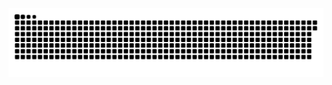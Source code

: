 <picture>
  <source media="(prefers-color-scheme: dark)" srcset="https://raw.githubusercontent.com/MarineHakobyan/MarineHakobyan/f2912de8d8b4024ad5cad4e8d9728cba2944305d/github-contribution-grid-snake-dark.svg" />
  <source media="(prefers-color-scheme: light)" srcset="https://raw.githubusercontent.com/MarineHakobyan/MarineHakobyan/f2912de8d8b4024ad5cad4e8d9728cba2944305d/github-contribution-grid-snake.svg" />
  <img alt="github-snake" src="https://raw.githubusercontent.com/MarineHakobyan/MarineHakobyan/f2912de8d8b4024ad5cad4e8d9728cba2944305d/github-contribution-grid-snake-dark.svg" />
</picture>

